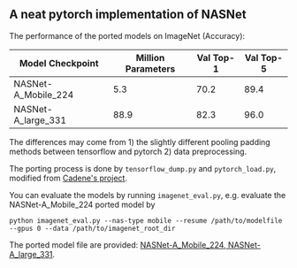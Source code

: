 ## A neat pytorch implementation of NASNet

The performance of the ported models on ImageNet (Accuracy):

| Model Checkpoint    | Million Parameters | Val Top-1 | Val Top-5 |
| ------------------- | ------------------ | --------- | --------- |
| NASNet-A_Mobile_224 | 5.3                | 70.2      | 89.4      |
| NASNet-A_large_331  | 88.9               | 82.3      | 96.0      |

The differences may come from 1) the slightly different pooling padding methods between tensorflow and pytorch 2) data preprocessing.

The porting process is done by `tensorflow_dump.py` and `pytorch_load.py`, modified from [Cadene's project](https://github.com/Cadene/tensorflow-model-zoo.torch).

You can evaluate the models by running `imagenet_eval.py`, e.g. evaluate the NASNet-A_Mobile_224 ported model by

```shell
python imagenet_eval.py --nas-type mobile --resume /path/to/modelfile --gpus 0 --data /path/to/imagenet_root_dir
```

The ported model file are provided: [NASNet-A_Mobile_224, NASNet-A_large_331](https://www.dropbox.com/sh/ng93kp7f7ypat73/AABUQhImioJ2saQ3N-qWzrJga?dl=0).
